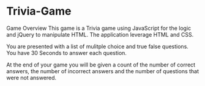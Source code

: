 # Trivia-Game
Game Overview
This game is a Trivia game using JavaScript for the logic and jQuery to manipulate HTML. The application leverage HTML and CSS.

You are presented with a list of mulitple choice and true false questions. You have 30 Seconds to answer each question.

At the end of your game you will be given a count of the number of correct answers, the number of incorrect answers and the number of questions that were not answered.

